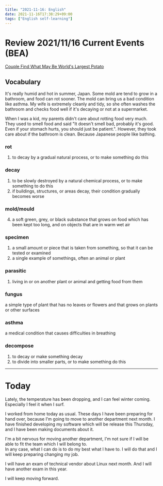 ```yaml
---
title: "2021-11-16: English"
date: 2021-11-16T17:38:29+09:00
tags: ["English self-learning"]
---
```


# Review 2021/11/16 Current Events (BEA)

[Couple Find What May Be World's Largest Potato](https://eikaiwa.dmm.com/app/daily-news/article/couple-find-what-may-be-worlds-largest-potato/kO71GD43Eey-US9EOhp8Bw)

## Vocabulary
It's really humid and hot in summer, Japan.
Some mold are tend to grow in a bathroom, and food can rot sooner.
The mold can bring us a bad condition like asthma.
My wife is extremely cleanly and tidy, so she often washes the bathroom and checks food well if it's decaying or not at a supermarket.

When I was a kid, my parents didn't care about rotting food very much.
They used to smell food and said "It doesn't smell bad, probably it's good. Even if your stomach hurts, you should just be patient.".
However, they took care about if the bathroom is clean.
Because Japanese people like bathing.

### rot
1. to decay by a gradual natural process, or to make something do this

### decay
1. to be slowly destroyed by a natural chemical process, or to make something to do this
2. if buildings, structures, or areas decay, their condition gradually becomes worse

### mold/mould
4. a soft green, grey, or black substance that grows on food which has been kept too long, and on objects that are in warm wet air

### specimen
1. a small amount or piece that is taken from something, so that it can be tested or examined
2. a single example of somethings, often an animal or plant

### parasitic
1. living in or on another plant or animal and getting food from them

### fungus
a simple type of plant that has no leaves or flowers and that grows on plants or other surfaces

### asthma
a medical condition that causes difficulties in breathing

### decompose
1. to decay or make something decay
2. to divide into smaller parts, or to make something do this

---

# Today
Lately, the temperature has been dropping, and I can feel winter coming.
Especially I feel it when I surf.

I worked from home today as usual.
These days I have been preparing for hand over, because I'm going to move to another department next month.
I have finished developing my software which will be release this Thursday, and I have been making documents about it.

I'm a bit nervous for moving another department, I'm not sure if I will be able to fit the team which I will belong to.  
In any case, what I can do is to do my best what I have to.
I will do that and I will keep preparing changing my job.

I will have an exam of technical vendor about Linux next month.
And I will have another exam in this year.

I will keep moving forward.
